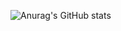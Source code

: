 ![Anurag's GitHub stats](https://github-readme-stats.vercel.app/api?username=underdarks&show_icons=true&theme=algolia)

</h1>

<!--[![Top Langs](https://github-readme-stats.vercel.app/api/top-langs/?username=underdarks)](https://github.com/underdarks/github-readme-stats) -->

<!--
**underdarks/underdarks** is a ✨ _special_ ✨ repository because its `README.md` (this file) appears on your GitHub profile.

Here are some ideas to get you started:

- 🔭 I’m currently working on ...
- 🌱 I’m currently learning ...
- 👯 I’m looking to collaborate on ...
- 🤔 I’m looking for help with ...
- 💬 Ask me about ...
- 📫 How to reach me: ...
- 😄 Pronouns: ...
- ⚡ Fun fact: ...
-->
